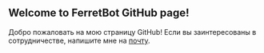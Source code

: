 ## Welcome to FerretBot GitHub page!

Добро пожаловать на мою страницу GitHub! Если вы заинтересованы в сотрудничестве, напишите мне на <a href="mailto:mail&#64;greyferret.it">почту</a>.

